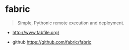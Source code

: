 # fabric

> Simple, Pythonic remote execution and deployment.

- http://www.fabfile.org/

- github https://github.com/fabric/fabric
